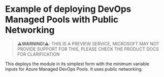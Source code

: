 # Example of deploying DevOps Managed Pools with Public Networking

>**⚠️WARNING!⚠️**: THIS IS A PREVIEW SERVICE, MICROSOFT MAY NOT PROVIDE SUPPORT FOR THIS, PLEASE CHECK THE PRODUCT DOCS FOR CLARIFICATION

This deploys the module in its simplest form with the minimum variable inputs for Azure Managed DevOps Pools. It uses public networking.
